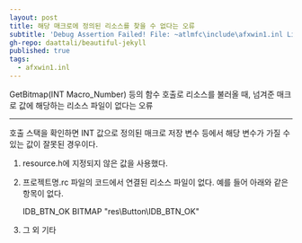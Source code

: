 ```yaml
---
layout: post
title: 해당 매크로에 정의된 리소스를 찾을 수 없다는 오류
subtitle: 'Debug Assertion Failed! File: ~atlmfc\include\afxwin1.inl Line: 221'
gh-repo: daattali/beautiful-jekyll
published: true
tags:
  - afxwin1.inl
---
```

GetBitmap(INT Macro_Number) 등의 함수 호출로 리소스를 불러올 때, 넘겨준 매크로 값에 해당하는 리소스 파일이 없다는 오류

***

호출 스택을 확인하면 INT 값으로 정의된 매크로 저장 변수 등에서 해당 변수가 가질 수 있는 값이 잘못된 경우이다.   
1. resource.h에 지정되지 않은 값을 사용했다.
2. 프로젝트명.rc 파일의 코드에서 연결된 리소스 파일이 없다. 예를 들어 아래와 같은 항목이 없다.

    IDB_BTN_OK  BITMAP  "res\Button\IDB_BTN_OK"

3. 그 외 기타
